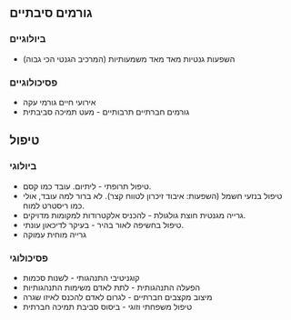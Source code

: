 ## גורמים סיבתיים
### ביולוגיים
- השפעות גנטיות מאד מאד משמעותיות (המרכיב הגנטי הכי גבוה)
### פסיכולוגיים
- אירועי חיים גורמי עקה
- גורמים חברתיים תרבותיים - מעט תמיכה סביבתית

## טיפול
### ביולוגי
- טיפול תרופתי - ליתיום. עובד כמו קסם.
- טיפול בנזעי חשמל (השפעות: איבוד זיכרון לטווח קצר). לא ברור למה עובד, אולי כמו ריסטרט למוח.
- גרייה מגנטית חוצת גולגולת - להכניס אלקטרודות למקומות מדויקים.
- טיפול בחשיפה לאור בהיר - בעיקר לדיכאון עונתי.
- גרייה מוחית עמוקה
### פסיכולוגי
- קוגניטיבי התנהגותי - לשנות סכמות
- הפעלה התנהגותית - לתת לאדם משימות התנהגותיות
- מיצוב מקצבים חברתיים - לגרום לאדם להכנס לאיזו שגרה
- טיפול משפחתי וזוגי - ביסוס סביבת תמיכה חברתית